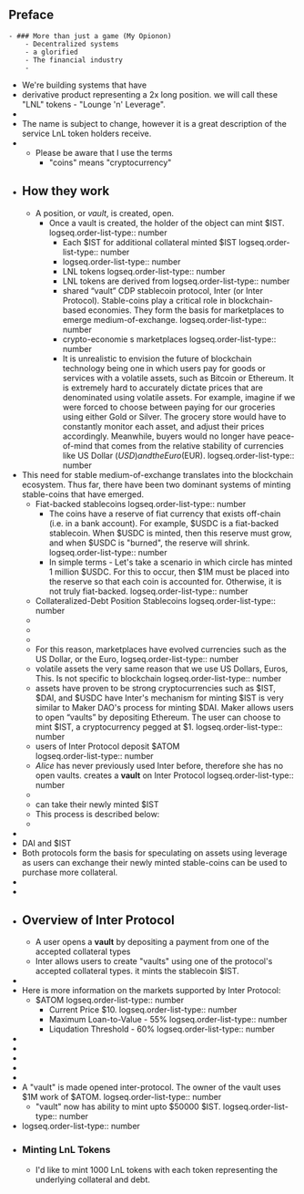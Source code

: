 ## Preface
	- ### More than just a game (My Opionon)
		- Decentralized systems
		- a glorified
		- The financial industry
		-
- We're building systems that have
- derivative product representing a 2x long position. we will call these "LNL" tokens - "Lounge 'n' Leverage".
-
- The name is subject to change, however it is a great description of the service LnL token holders receive.
-
	- Please be aware that I use the terms
		- "coins" means "cryptocurrency"
- ## How they work
	- A position, or *vault*, is created, open.
		- Once a vault is created, the holder of the object can mint $IST.
		  logseq.order-list-type:: number
			- Each $IST for additional collateral minted $IST
			  logseq.order-list-type:: number
			- logseq.order-list-type:: number
			- LNL tokens
			  logseq.order-list-type:: number
			- LNL tokens are derived from
			  logseq.order-list-type:: number
			- shared “vault”     CDP stablecoin protocol, Inter (or Inter Protocol). Stable-coins play a critical role in blockchain-based economies. They form the basis for marketplaces to emerge medium-of-exchange.
			  logseq.order-list-type:: number
			- crypto-economie s marketplaces 
			  logseq.order-list-type:: number
			- It is unrealistic to envision the future of blockchain technology being one in which users pay for goods or services with a volatile assets, such as Bitcoin or Ethereum. It is extremely hard to accurately dictate prices that are denominated using volatile assets. For example, imagine if we were forced to choose between paying for our groceries using either Gold or Silver. The grocery store would have to constantly monitor each asset, and adjust their prices accordingly. Meanwhile, buyers would no longer have peace-of-mind that comes from the relative stability of currencies like US Dollar ($USD) and the Euro ($EUR).
			  logseq.order-list-type:: number
- This need for stable medium-of-exchange translates into the blockchain ecosystem. Thus far, there have been two dominant systems of minting stable-coins that have emerged.
	- Fiat-backed stablecoins
	  logseq.order-list-type:: number
		- The coins have a reserve of fiat currency that exists off-chain (i.e. in a bank account). For example, $USDC is a fiat-backed stablecoin. When $USDC is minted, then this reserve must grow, and when $USDC is "burned", the reserve will shrink.
		  logseq.order-list-type:: number
		- In simple terms - Let's take a scenario in which circle has minted 1 million $USDC. For this to occur, then $1M must be placed into the reserve so that each coin is accounted for. Otherwise, it is not truly fiat-backed.
		  logseq.order-list-type:: number
	- Collateralized-Debt Position Stablecoins
	  logseq.order-list-type:: number
	-
	-
	-
	- For this reason, marketplaces have evolved  currencies such as the US Dollar, or the Euro,
	  logseq.order-list-type:: number
	- volatile assets    the very same reason that we use US Dollars, Euros,  This. Is not specific to blockchain
	  logseq.order-list-type:: number
	- assets have proven to be strong    cryptocurrencies such as $IST, $DAI, and $USDC have    Inter's mechanism for minting $IST is very similar to Maker DAO's process for minting $DAI. Maker allows users to open “vaults” by depositing Ethereum. The user can choose to mint $IST, a cryptocurrency pegged at $1.
	  logseq.order-list-type:: number
	- users of Inter Protocol deposit $ATOM  
	  logseq.order-list-type:: number
	- *Alice* has never previously used Inter before, therefore she has no open vaults.  creates a **vault** on Inter Protocol
	  logseq.order-list-type:: number
	-
	- can take their newly minted $IST
	- This process is described below:
	-
-
- DAI and $IST
- Both protocols form the basis for speculating on assets using leverage as users can exchange their newly minted stable-coins can be used to purchase more collateral.
-
-
- ## Overview of Inter Protocol
	- A user opens a **vault** by depositing a payment from one of the accepted collateral types
	- Inter allows users to create  "vaults" using one of the protocol's accepted collateral types.
	  it mints the stablecoin $IST.
-
- Here is more information on the markets supported by Inter Protocol:
	- $ATOM
	  logseq.order-list-type:: number
		- Current Price $10.
		  logseq.order-list-type:: number
		- Maximum Loan-to-Value - 55%
		  logseq.order-list-type:: number
		- Liqudation Threshold - 60%
		  logseq.order-list-type:: number
-
-
-
-
-
- A "vault" is made opened inter-protocol. The owner of the vault uses $1M work of $ATOM.
  logseq.order-list-type:: number
	- "vault" now has ability to mint upto $50000 $IST.
	  logseq.order-list-type:: number
- logseq.order-list-type:: number
- ### Minting LnL Tokens
  * I'd like to mint 1000 LnL tokens with each token representing the underlying collateral and debt.
